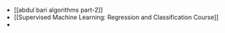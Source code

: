 - [[abdul bari algorithms part-2]]
- [[Supervised Machine Learning: Regression and Classification Course]]
-